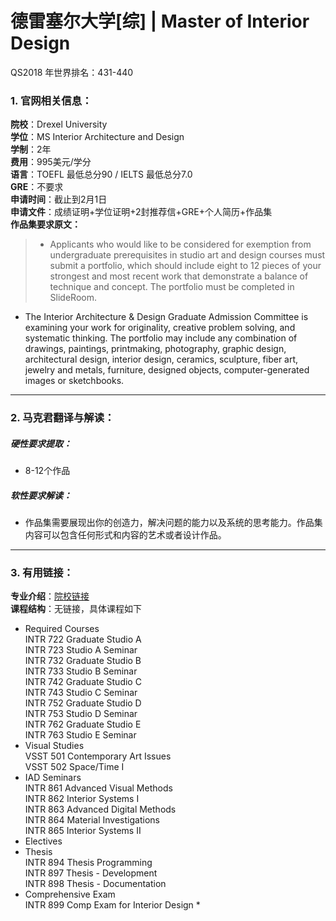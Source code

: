 # 德雷塞尔大学[综] | Master of Interior Design

QS2018 年世界排名：431-440  

### 1. 官网相关信息：

**院校**：Drexel University  
**学位**：MS Interior Architecture and Design  
**学制**：2年  
**费用**：995美元/学分  
**语言**：TOEFL 最低总分90 / IELTS 最低总分7.0  
**GRE**：不要求    
**申请时间**：截止到2月1日  
**申请文件**：成绩证明+学位证明+2封推荐信+GRE+个人简历+作品集  
**作品集要求原文：**   

> - Applicants who would like to be considered for exemption from undergraduate prerequisites in studio art and design courses must submit a portfolio, which should include eight to 12 pieces of your strongest and most recent work that demonstrate a balance of technique and concept. The portfolio must be completed in SlideRoom.
- The Interior Architecture & Design Graduate Admission Committee is examining your work for originality, creative problem solving, and systematic thinking. The portfolio may include any combination of drawings, paintings, printmaking, photography, graphic design, architectural design, interior design, ceramics, sculpture, fiber art, jewelry and metals, furniture, designed objects, computer-generated images or sketchbooks.



---


### 2. 马克君翻译与解读：

##### 硬性要求提取：
- 8-12个作品


##### 软性要求解读：
- 作品集需要展现出你的创造力，解决问题的能力以及系统的思考能力。作品集内容可以包含任何形式和内容的艺术或者设计作品。


---


### 3. 有用链接：

**专业介绍**：[院校链接](http://drexel.edu/grad/programs/westphal/interior-architecture-and-design/)  
**课程结构**：无链接，具体课程如下

- Required Courses	
INTR 722	Graduate Studio A  
INTR 723	Studio A Seminar  
INTR 732	Graduate Studio B  
INTR 733	Studio B Seminar  
INTR 742	Graduate Studio C  
INTR 743	Studio C Seminar  
INTR 752	Graduate Studio D  
INTR 753	Studio D Seminar   
INTR 762	Graduate Studio E  
INTR 763	Studio E Seminar  
- Visual Studies  
VSST 501	Contemporary Art Issues  
VSST 502	Space/Time I  
- IAD Seminars  	
INTR 861	Advanced Visual Methods  
INTR 862	Interior Systems I  
INTR 863	Advanced Digital Methods  
INTR 864	Material Investigations  
INTR 865	Interior Systems II  
- Electives  
- Thesis  	
INTR 894	Thesis Programming  
INTR 897	Thesis - Development  
INTR 898	Thesis - Documentation  
- Comprehensive Exam  	
INTR 899	Comp Exam for Interior Design *  
